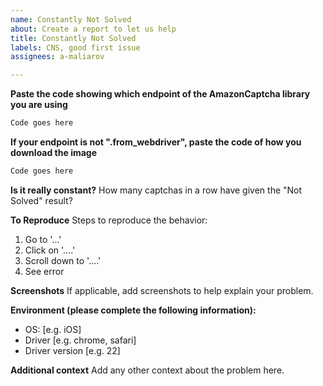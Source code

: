 ```yaml
---
name: Constantly Not Solved
about: Create a report to let us help
title: Constantly Not Solved
labels: CNS, good first issue
assignees: a-maliarov

---
```


**Paste the code showing which endpoint of the AmazonCaptcha library you are using**
```python
Code goes here
```

**If your endpoint is not ".from_webdriver", paste the code of how you download the image**
```python
Code goes here
```

**Is it really constant?**
How many captchas in a row have given the "Not Solved" result?

**To Reproduce**
Steps to reproduce the behavior:
1. Go to '...'
2. Click on '....'
3. Scroll down to '....'
4. See error

**Screenshots**
If applicable, add screenshots to help explain your problem.

**Environment (please complete the following information):**
 - OS: [e.g. iOS]
 - Driver [e.g. chrome, safari]
 - Driver version [e.g. 22]

**Additional context**
Add any other context about the problem here.
